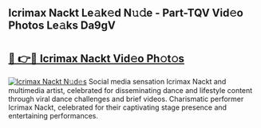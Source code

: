 ## Icrimax Nackt Le𝚊k𝚎d N𝚞𝚍e - Part-TQV Vid𝚎o Photos Le𝚊ks Da9gV

# <h2><a href="http://fb62ud1.evod.top/?m=Icrimax+Nackt">🔗 👉🔴 Icrimax Nackt Vid𝚎o Ph𝚘t𝚘s</a></h2>

[![Icrimax Nackt N𝚞d𝚎s](https://i.imgur.com/8V9OHl7.gif)](http://fb62ud1.evod.top/?m=Icrimax+Nackt)
Social media sensation Icrimax Nackt and multimedia artist, celebrated for disseminating dance and lifestyle content through viral dance challenges and brief videos. Charismatic performer Icrimax Nackt, celebrated for their captivating stage presence and entertaining performances. 

